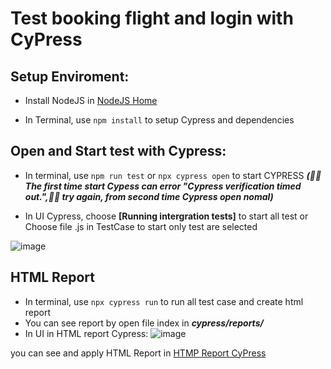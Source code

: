 # Test booking flight and login with CyPress
Setup Enviroment:
--------------
* Install NodeJS in [NodeJS Home](https://nodejs.org/)

* In Terminal, use `npm install` to setup Cypress and dependencies

Open and Start test with Cypress:
---------------
* In terminal, use `npm run test` or `npx cypress open` to start CYPRESS ***(:pray::pray:The first time start Cypess can error "Cypress verification timed out.",:fist_right::fist_right: try again, from second time Cypress open nomal)*** 


* In UI Cypress, choose **[Running intergration tests]** to start all test or Choose file .js in TestCase  to start only test are selected



 ![image](https://user-images.githubusercontent.com/54032190/143527129-0a4b0f16-e5ef-4802-9c65-7c89f02e7743.png)

HTML Report
---------------
* In terminal, use `npx cypress run` to run all test case and create html report 
* You can see report by open file index in ***cypress/reports/***
* In UI in HTML report Cypress:
![image](https://user-images.githubusercontent.com/54032190/144001156-67b41673-f431-473c-8e15-109b090ced24.png)

you can see and apply HTML Report in [HTMP Report CyPress](https://docs.cypress.io/guides/tooling/reporters#Merging-reports-across-spec-files)
